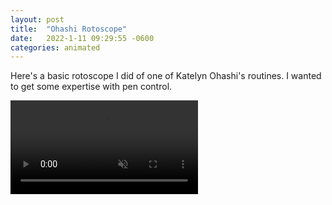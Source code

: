 ```yaml
---
layout: post
title:  "Ohashi Rotoscope"
date:   2022-1-11 09:29:55 -0600
categories: animated
---
```



Here's a basic rotoscope I did of one of Katelyn Ohashi's routines. I wanted to get some expertise with pen control. 


<video muted autoplay controls loop>
    <source src="/assets/images/ohashi.mp4" type="video/mp4">
</video>



